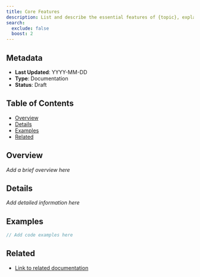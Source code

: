 ```yaml
---
title: Core Features
description: List and describe the essential features of {topic}, explaining the importance of each component
search:
  exclude: false
  boost: 2
---
```


## Metadata

- **Last Updated**: YYYY-MM-DD
- **Type**: Documentation
- **Status**: Draft

## Table of Contents

- [Overview](#overview)
- [Details](#details)
- [Examples](#examples)
- [Related](#related)

## Overview

_Add a brief overview here_

## Details

_Add detailed information here_

## Examples

```typescript
// Add code examples here
```

## Related

- [Link to related documentation]()

<!--
### Suggested AI Prompt:
List and describe the essential features of {topic}, explaining the importance of each component.
-->
